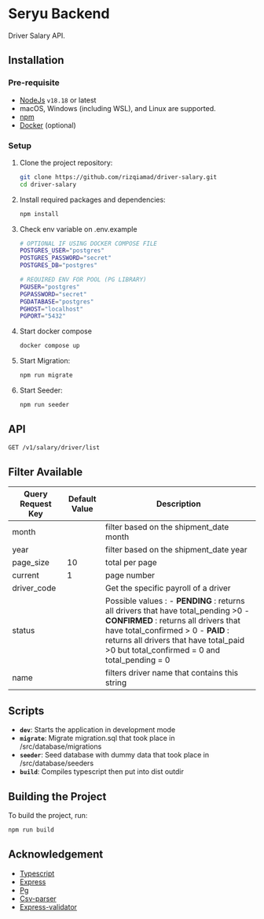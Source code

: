 # Seryu Backend

Driver Salary API.

## Installation

### Pre-requisite

- [NodeJs](https://nodejs.org/en/download/package-manager) `v18.18` or latest
- macOS, Windows (including WSL), and Linux are supported.
- [npm](https://www.npmjs.com/get-npm)
- [Docker](https://www.docker.com/) (optional)

### Setup

1. Clone the project repository:

   ```bash
   git clone https://github.com/rizqiamad/driver-salary.git
   cd driver-salary
   ```

2. Install required packages and dependencies:

   ```bash
   npm install
   ```

3. Check env variable on .env.example

   ```bash
   # OPTIONAL IF USING DOCKER COMPOSE FILE
   POSTGRES_USER="postgres"
   POSTGRES_PASSWORD="secret"
   POSTGRES_DB="postgres"

   # REQUIRED ENV FOR POOL (PG LIBRARY)
   PGUSER="postgres"
   PGPASSWORD="secret"
   PGDATABASE="postgres"
   PGHOST="localhost"
   PGPORT="5432"
   ```

4. Start docker compose

   ```bash
   docker compose up
   ```

5. Start Migration:

   ```bash
   npm run migrate
   ```

6. Start Seeder:

   ```bash
   npm run seeder
   ```

## API

   ```bash
   GET /v1/salary/driver/list
   ```

## Filter Available
| Query Request Key                             | Default Value | Description                                                                                                                                                                                                                                                 |
| --------------------------------------------- | ------------- | ----------------------------------------------------------------------------------------------------------------------------------------------------------------------------------------------------------------------------------------------------------- |
| month                                         |               | filter based on the shipment_date month                                                                                                                                                                                                                     |
| year                                          |               | filter based on the shipment_date year                                                                                                                                                                                                                      |
| page_size                                     | 10            | total per page                                                                                                                                                                                                                                              |
| current                                       | 1             | page number                                                                                                                                                                                                                                                 |
| driver_code                                   |               | Get the specific payroll of a driver                                                                                                                                                                                                                        |
| status                                        |               | Possible values : - **PENDING** : returns all drivers that have total_pending >0 - **CONFIRMED** : returns all drivers that have total_confirmed > 0 - **PAID** : returns all drivers that have total_paid >0 but total_confirmed = 0 and total_pending = 0 |
| name                                          |               | filters driver name that contains this string

## Scripts

- **`dev`**: Starts the application in development mode
- **`migrate`**: Migrate migration.sql that took place in /src/database/migrations
- **`seeder`**: Seed database with dummy data that took place in /src/database/seeders
- **`build`**: Compiles typescript then put into dist outdir

## Building the Project

To build the project, run:

```bash
npm run build
```

## Acknowledgement

- [Typescript](https://www.typescriptlang.org/)
- [Express](https://expressjs.com/)
- [Pg](https://node-postgres.com/)
- [Csv-parser](https://csv.js.org/parse/)
- [Express-validator](https://express-validator.github.io/)
